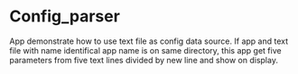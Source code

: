 # Config_parser
App demonstrate how to use text file as config data source. If app and text file with name identifical app name is on same directory, this app get five parameters from five text lines divided by new line and show on display.

